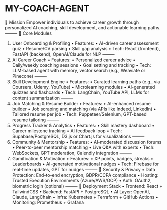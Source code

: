 # MY-COACH-AGENT
🎯 Mission
Empower individuals to achieve career growth through personalized AI coaching, skill development, and actionable learning paths.
⸻
🧩 Core Modules
1. User Onboarding & Profiling
• Features:
    • AI-driven career assessment quiz
    • Resume/CV parsing
    • Skill gap analysis
• Tech: React (frontend), FastAPI (backend), OpenAI/Claude for NLP
⸻
2. AI Career Coach
• Features:
    • Personalized career advice
    • Daily/weekly coaching sessions
    • Goal setting and tracking
• Tech: LLM-based agent with memory, vector search (e.g., Weaviate or Pinecone)
⸻
3. Skill Development Engine
• Features:
    • Curated learning paths (e.g., via Coursera, Udemy, YouTube)
    • Microlearning modules
    • AI-generated quizzes and flashcards
• Tech: LangChain, YouTube API, LLMs for content summarization
⸻
4. Job Matching & Resume Builder
• Features:
    • AI-enhanced resume builder
    • Job scraping and matching (via APIs like Indeed, LinkedIn)
    • Tailored resume per job
• Tech: Puppeteer/Selenium, GPT-based resume tailoring
⸻
5. Progress Tracker & Analytics
• Features:
    • Skill mastery dashboard
    • Career milestone tracking
    • AI feedback loop
• Tech: Supabase/PostgreSQL, D3.js or Chart.js for visualizations
⸻
6. Community & Mentorship
• Features:
    • AI-moderated discussion forums
    • Peer-to-peer mentorship matching
    • Live Q&A with experts
• Tech: WebSockets, GPT moderation, Calendly integration
⸻
7. Gamification & Motivation
• Features:
    • XP points, badges, streaks
    • Leaderboards
    • AI-generated motivational nudges
• Tech: Firebase for real-time updates, GPT for nudges
⸻
🔐 Security & Privacy
• Data Protection: End-to-end encryption, GDPR/CCPA compliance
• Hosting: Trusted Execution Environments (Azure/AWS/GCP)
• Auth: OAuth2, biometric login (optional)
⸻
🚀 Deployment Stack
• Frontend: React + TailwindCSS
• Backend: FastAPI + PostgreSQL
• AI Layer: OpenAI, Claude, LangChain
• Infra: Kubernetes + Terraform + GitHub Actions
• Monitoring: Prometheus + Grafana

